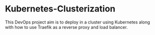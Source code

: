 # Kubernetes-Clusterization
This DevOps project aim is to  deploy in a cluster using Kubernetes along with how to use Traefik as a reverse proxy and load balancer.
